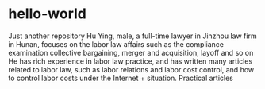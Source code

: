 # hello-world
Just another repository
Hu Ying, male, a full-time lawyer in Jinzhou law firm in Hunan, focuses on the labor law affairs such as the compliance examination
collective bargaining, merger and acquisition, layoff and so on
He has rich experience in labor law practice, and has written many articles related to labor law, such as labor relations and labor cost control, and how to control labor costs under the Internet + situation. Practical articles
